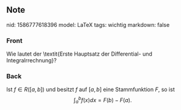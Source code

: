 ## Note
nid: 1586777618396
model: LaTeX
tags: wichtig
markdown: false

### Front
Wie lautet der \textit{Erste Hauptsatz der Differential- und Integralrrechnung}?

### Back
Ist $f \in R([a, b])$ und besitzt $f$ auf $[a, b]$ eine Stammfunktion $F,$ so ist
$$
\int_{a}^{b} f(x) d x=F(b)-F(a).
$$
